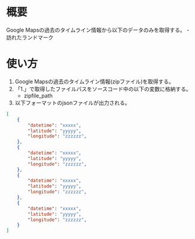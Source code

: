 # 概要
Google Mapsの過去のタイムライン情報から以下のデータのみを取得する。
    - 訪れたランドマーク

# 使い方
1. Google Mapsの過去のタイムライン情報(zipファイル)を取得する。
1. 「1.」で取得したファイルパスをソースコード中の以下の変数に格納する。
    - zipfile_path
3. 以下フォーマットのjsonファイルが出力される。
```json
[
    {
        "datetime": "xxxxx",
        "latitude": "yyyyy",
        "longitude": "zzzzzz",
    },
    {
        "datetime": "xxxxx",
        "latitude": "yyyyy",
        "longitude": "zzzzzz",
    },
    {
        "datetime": "xxxxx",
        "latitude": "yyyyy",
        "longitude": "zzzzzz",
    },
    {
        "datetime": "xxxxx",
        "latitude": "yyyyy",
        "longitude": "zzzzzz",
    }
]
```
